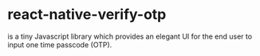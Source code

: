 # react-native-verify-otp
is a tiny Javascript library which provides an elegant UI for the end user to input one time passcode (OTP).
